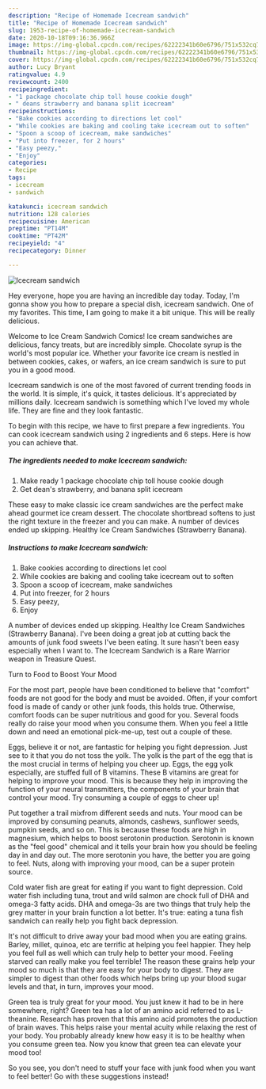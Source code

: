 ```yaml
---
description: "Recipe of Homemade Icecream sandwich"
title: "Recipe of Homemade Icecream sandwich"
slug: 1953-recipe-of-homemade-icecream-sandwich
date: 2020-10-18T09:16:36.966Z
image: https://img-global.cpcdn.com/recipes/62222341b60e6796/751x532cq70/icecream-sandwich-recipe-main-photo.jpg
thumbnail: https://img-global.cpcdn.com/recipes/62222341b60e6796/751x532cq70/icecream-sandwich-recipe-main-photo.jpg
cover: https://img-global.cpcdn.com/recipes/62222341b60e6796/751x532cq70/icecream-sandwich-recipe-main-photo.jpg
author: Lucy Bryant
ratingvalue: 4.9
reviewcount: 2400
recipeingredient:
- "1 package chocolate chip toll house cookie dough"
- " deans strawberry and banana split icecream"
recipeinstructions:
- "Bake cookies according to directions let cool"
- "While cookies are baking and cooling take icecream out to soften"
- "Spoon a scoop of icecream, make sandwiches"
- "Put into freezer, for 2 hours"
- "Easy peezy,"
- "Enjoy"
categories:
- Recipe
tags:
- icecream
- sandwich

katakunci: icecream sandwich 
nutrition: 128 calories
recipecuisine: American
preptime: "PT14M"
cooktime: "PT42M"
recipeyield: "4"
recipecategory: Dinner

---
```



![Icecream sandwich](https://img-global.cpcdn.com/recipes/62222341b60e6796/751x532cq70/icecream-sandwich-recipe-main-photo.jpg)

Hey everyone, hope you are having an incredible day today. Today, I'm gonna show you how to prepare a special dish, icecream sandwich. One of my favorites. This time, I am going to make it a bit unique. This will be really delicious.

Welcome to Ice Cream Sandwich Comics! Ice cream sandwiches are delicious, fancy treats, but are incredibly simple. Chocolate syrup is the world&#39;s most popular ice. Whether your favorite ice cream is nestled in between cookies, cakes, or wafers, an ice cream sandwich is sure to put you in a good mood.

Icecream sandwich is one of the most favored of current trending foods in the world. It is simple, it's quick, it tastes delicious. It's appreciated by millions daily. Icecream sandwich is something which I've loved my whole life. They are fine and they look fantastic.


To begin with this recipe, we have to first prepare a few ingredients. You can cook icecream sandwich using 2 ingredients and 6 steps. Here is how you can achieve that.

<!--inarticleads1-->

##### The ingredients needed to make Icecream sandwich:

1. Make ready 1 package chocolate chip toll house cookie dough
1. Get  dean&#39;s strawberry, and banana split icecream


These easy to make classic ice cream sandwiches are the perfect make ahead gourmet ice cream dessert. The chocolate shortbread softens to just the right texture in the freezer and you can make. A number of devices ended up skipping. Healthy Ice Cream Sandwiches (Strawberry Banana). 

<!--inarticleads2-->

##### Instructions to make Icecream sandwich:

1. Bake cookies according to directions let cool
1. While cookies are baking and cooling take icecream out to soften
1. Spoon a scoop of icecream, make sandwiches
1. Put into freezer, for 2 hours
1. Easy peezy,
1. Enjoy


A number of devices ended up skipping. Healthy Ice Cream Sandwiches (Strawberry Banana). I&#39;ve been doing a great job at cutting back the amounts of junk food sweets I&#39;ve been eating. It sure hasn&#39;t been easy especially when I want to. The Icecream Sandwich is a Rare Warrior weapon in Treasure Quest. 

Turn to Food to Boost Your Mood


For the most part, people have been conditioned to believe that "comfort" foods are not good for the body and must be avoided. Often, if your comfort food is made of candy or other junk foods, this holds true. Otherwise, comfort foods can be super nutritious and good for you. Several foods really do raise your mood when you consume them. When you feel a little down and need an emotional pick-me-up, test out a couple of these.

Eggs, believe it or not, are fantastic for helping you fight depression. Just see to it that you do not toss the yolk. The yolk is the part of the egg that is the most crucial in terms of helping you cheer up. Eggs, the egg yolk especially, are stuffed full of B vitamins. These B vitamins are great for helping to improve your mood. This is because they help in improving the function of your neural transmitters, the components of your brain that control your mood. Try consuming a couple of eggs to cheer up!

Put together a trail mixfrom different seeds and nuts. Your mood can be improved by consuming peanuts, almonds, cashews, sunflower seeds, pumpkin seeds, and so on. This is because these foods are high in magnesium, which helps to boost serotonin production. Serotonin is known as the "feel good" chemical and it tells your brain how you should be feeling day in and day out. The more serotonin you have, the better you are going to feel. Nuts, along with improving your mood, can be a super protein source.

Cold water fish are great for eating if you want to fight depression. Cold water fish including tuna, trout and wild salmon are chock full of DHA and omega-3 fatty acids. DHA and omega-3s are two things that truly help the grey matter in your brain function a lot better. It's true: eating a tuna fish sandwich can really help you fight back depression. 

It's not difficult to drive away your bad mood when you are eating grains. Barley, millet, quinoa, etc are terrific at helping you feel happier. They help you feel full as well which can truly help to better your mood. Feeling starved can really make you feel terrible! The reason these grains help your mood so much is that they are easy for your body to digest. They are simpler to digest than other foods which helps bring up your blood sugar levels and that, in turn, improves your mood.

Green tea is truly great for your mood. You just knew it had to be in here somewhere, right? Green tea has a lot of an amino acid referred to as L-theanine. Research has proven that this amino acid promotes the production of brain waves. This helps raise your mental acuity while relaxing the rest of your body. You probably already knew how easy it is to be healthy when you consume green tea. Now you know that green tea can elevate your mood too!

So you see, you don't need to stuff your face with junk food when you want to feel better! Go  with  these suggestions  instead!

